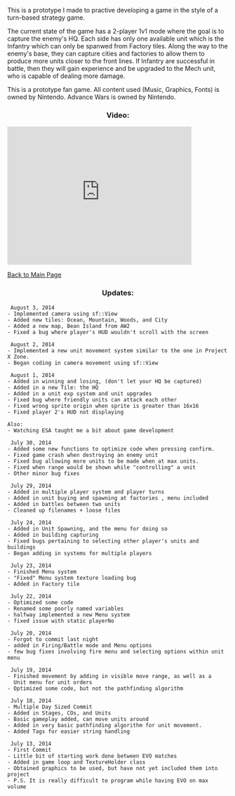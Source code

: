 <p>This is a prototype I made to practive developing a game in the style of a turn-based strategy game.</p>

<p>The current state of the game has a 2-player 1v1 mode where the goal is to capture the enemy's HQ. Each side has only one available unit which is the Infantry which can only be spanwed from Factory tiles. Along the way to the enemy's base, they can capture cities and factories to allow them to produce more units closer to the front lines. If Infantry are successful in battle, then they will gain experience and be upgraded to the Mech unit, who is capable of dealing more damage.</p>

<p>This is a prototype fan game. All content used (Music, Graphics, Fonts) is owned by Nintendo. Advance Wars is owned by Nintendo.</p>

<h3><p align="center">Video:</p></h3>
 <iframe width="420" height="315" src="https://www.youtube.com/embed/BAsrW2xo1lI" frameborder="0" allowfullscreen></iframe>

<p><a href="http://mvpet.github.io/">Back to Main Page</a></p>

<h3><p align="center">Updates:</p></h3>

<pre><code> August 3, 2014
- Implemented camera using sf::View
- Added new tiles: Ocean, Mountain, Woods, and City
- Added a new map, Bean Island from AW2
- Fixed a bug where player's HUD wouldn't scroll with the screen

 August 2, 2014
- Implemented a new unit movement system similar to the one in Project X Zone.
- Began coding in camera movement using sf::View

 August 1, 2014
- Added in winning and losing, (don't let your HQ be captured)
- Added in a new Tile: the HQ
- Added in a unit exp system and unit upgrades
- Fixed bug where friendly units can attack each other
- Fixed wrong sprite origin when sprite is greater than 16x16
- Fixed player 2's HUD not displaying

Also:
- Watching ESA taught me a bit about game development

 July 30, 2014
- Added some new functions to optimize code when pressing confirm.
- Fixed game crash when destroying an enemy unit
- Fixed bug allowing more units to be made when at max units.
- Fixed when range would be shown while "controlling" a unit
- Other minor bug fixes

 July 29, 2014
- Added in multiple player system and player turns
- Added in unit buying and spawning at factories , menu included
- Added in battles between two units
- Cleaned up filenames + loose files

 July 24, 2014
- Added in Unit Spawning, and the menu for doing so
- Added in building capturing
- Fixed bugs pertaining to selecting other player's units and buildings
- Began adding in systems for multiple players

 July 23, 2014
- Finished Menu system
- "Fixed" Menu system texture loading bug
- Added in Factory tile

 July 22, 2014
- Optimized some code
- Renamed some poorly named variables
- halfway implemented a new Menu system
- fixed issue with static playerNo

 July 20, 2014
- Forgot to commit last night
- added in Firing/Battle mode and Menu options
- few bug fixes involving fire menu and selecting options within unit menu

 July 19, 2014
- Finished movement by adding in visible move range, as well as a 
  Unit menu for unit orders
- Optimized some code, but not the pathfinding algorithm

 July 18, 2014
- Multiple Day Sized Commit
- Added in Stages, COs, and Units
- Basic gameplay added, can move units around
- Added in very basic pathfinding algorithm for unit movement.
- Added Tags for easier string handling

 July 13, 2014
- First Commit
- Little bit of starting work done between EVO matches
- Added in game loop and TextureHolder class
- Obtained graphics to be used, but have not yet included them into project
- P.S. It is really difficult to program while having EVO on max volume
</code></pre>
